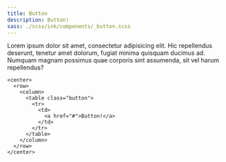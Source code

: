 ```yaml
---
title: Button
description: Button!
sass: ./scss/ink/components/_button.scss
---
```


Lorem ipsum dolor sit amet, consectetur adipisicing elit. Hic repellendus deserunt, tenetur amet dolorum, fugiat minima quisquam ducimus ad. Numquam magnam possimus quae corporis sint assumenda, sit vel harum repellendus?

```inky
<center>
  <row>
    <column>
      <table class="button">
        <tr>
          <td>
            <a href="#">Button!</a>
          </td>
        </tr>
      </table>
    </column>
  </row>
</center>
```
